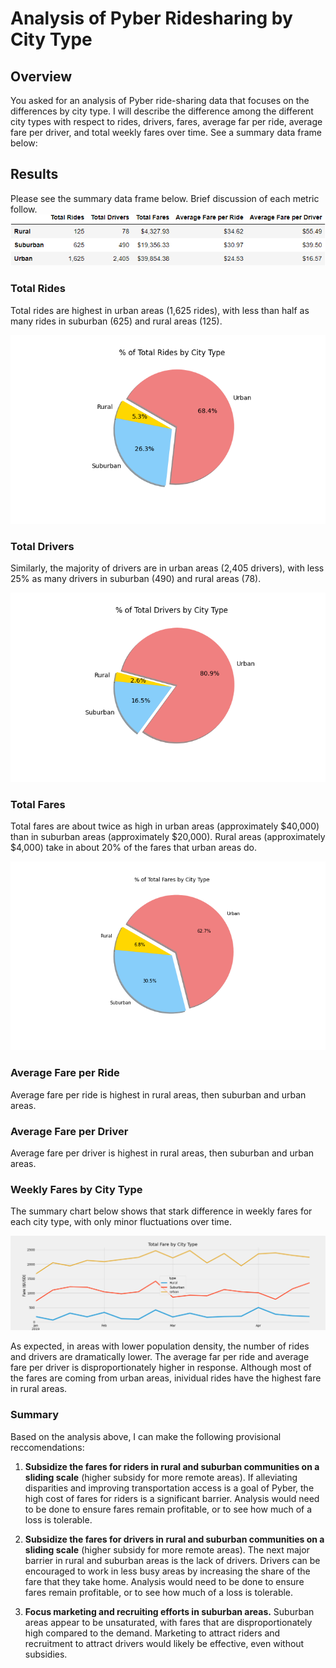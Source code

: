 # Analysis of Pyber Ridesharing by City Type
## Overview
You asked for an analysis of Pyber ride-sharing data that focuses on the differences by city type. I will describe the difference among the different city types with respect to rides, drivers, fares, average far per ride, average fare per driver, and total weekly fares over time. See a summary data frame below:

## Results

Please see the summary data frame below. Brief discussion of each metric follow.
![Ridesharing by City Type Summary Dataframe](analysis/Pyber_Ridesharing_City_Type.png)

### Total Rides
Total rides are highest in urban areas (1,625 rides), with less than half as many rides in suburban (625) and rural areas (125).

![Total Rides by City Type](analysis/Fig6.png)

### Total Drivers
Similarly, the majority of drivers are in urban areas (2,405 drivers), with less 25% as many drivers in suburban (490) and rural areas (78).

![Total Drivers by City Type](analysis/Fig7.png)

### Total Fares
Total fares are about twice as high in urban areas (approximately $40,000) than in suburban areas (approximately $20,000). Rural areas (approximately $4,000) take in about 20% of the fares that urban areas do. 

![Total Fares by City Type](analysis/Fig5.png)

### Average Fare per Ride
Average fare per ride is highest in rural areas, then suburban and urban areas.


### Average Fare per Driver 
Average fare per driver is highest in rural areas, then suburban and urban areas.

### Weekly Fares by City Type
The summary chart below shows that stark difference in weekly fares for each city type, with only minor fluctuations over time.

![Weekly Fares by City Type](analysis/Pyber_fare_summary.png)

As expected, in areas with lower population density, the number of rides and drivers are dramatically lower. The average far per ride and average fare per driver is disproportionately higher in response. Although most of the fares are coming from urban areas, inividual rides have the highest fare in rural areas.

### Summary

Based on the analysis above, I can make the following provisional reccomendations: 

1. **Subsidize the fares for riders in rural and suburban communities on a sliding scale** (higher subsidy for more remote areas). If alleviating disparities and improving transportation access is a goal of Pyber, the high cost of fares for riders is a significant barrier. Analysis would need to be done to ensure fares remain profitable, or to see how much of a loss is tolerable.

2. **Subsidize the fares for drivers in rural and suburban communities on a sliding scale** (higher subsidy for more remote areas). The next major barrier in rural and suburban areas is the lack of drivers. Drivers can be encouraged to work in less busy areas by increasing the share of the fare that they take home. Analysis would need to be done to ensure fares remain profitable, or to see how much of a loss is tolerable.

3. **Focus marketing and recruiting efforts in suburban areas.** Suburban areas appear to be unsaturated, with fares that are disproportionately high compared to the demand. Marketing to attract riders and recruitment to attract drivers would likely be effective, even without subsidies. 
 
